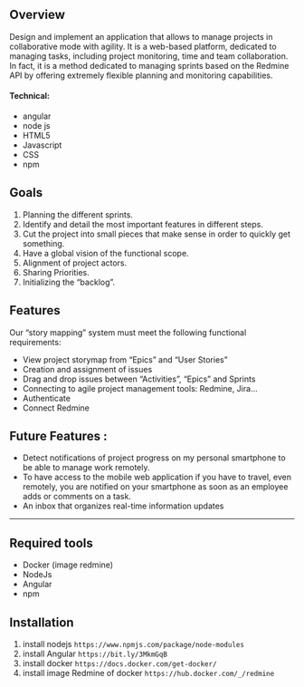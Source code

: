 ## **Overview**
Design and implement an application that allows to manage projects in collaborative mode
with agility. It is a web-based platform, dedicated to managing tasks, including project
monitoring, time and team collaboration. In fact, it is a method dedicated to managing sprints
based on the Redmine API by offering extremely flexible planning and monitoring
capabilities.
#### **Technical:**
-  angular
- node js
- HTML5
- Javascript
-  CSS
-  npm

## Goals
1.  Planning the different sprints.
2.  Identify and detail the most important features in different steps.
3.  Cut the project into small pieces that make sense in order to quickly get something.
4.  Have a global vision of the functional scope.
5.  Alignment of project actors.
6.  Sharing Priorities.
7.  Initializing the “backlog”.
## Features
Our “story mapping” system must meet the following functional requirements:
- View project storymap from “Epics” and “User Stories”
- Creation and assignment of issues
- Drag and drop issues between “Activities”, “Epics” and Sprints
- Connecting to agile project management tools: Redmine, Jira…
- Authenticate
- Connect Redmine
## Future Features :
- Detect notifications of project progress on my personal smartphone to be
able to manage work remotely.
- To have access to the mobile web application if you have to travel, even
remotely, you are notified on your smartphone as soon as an employee adds
or comments on a task.
- An inbox that organizes real-time information updates

------------


## Required tools
- Docker (image redmine)
- NodeJs
- Angular
- npm

## Installation
1. install nodejs 
`https://www.npmjs.com/package/node-modules`
2. install Angular
`https://bit.ly/3MkmGqB`
3. install docker
`https://docs.docker.com/get-docker/`
4. install image Redmine of docker 
`https://hub.docker.com/_/redmine`